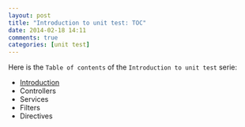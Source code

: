 ```yaml
---
layout: post
title: "Introduction to unit test: TOC"
date: 2014-02-18 14:11
comments: true
categories: [unit test]
---
```


Here is the `Table of contents` of the `Introduction to unit test` serie:

* [Introduction](/blog/2014/02/introduction-to-unit-test-introduction)
* Controllers
* Services
* Filters
* Directives